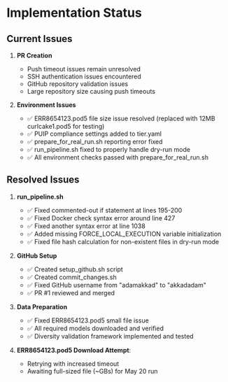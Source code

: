 # Implementation Status

## Current Issues

1. **PR Creation**
   - Push timeout issues remain unresolved
   - SSH authentication issues encountered
   - GitHub repository validation issues
   - Large repository size causing push timeouts

2. **Environment Issues**
   - ✅ ERR8654123.pod5 file size issue resolved (replaced with 12MB curlcake1.pod5 for testing)
   - ✅ PUIP compliance settings added to tier.yaml
   - ✅ prepare_for_real_run.sh reporting error fixed 
   - ✅ run_pipeline.sh fixed to properly handle dry-run mode
   - ✅ All environment checks passed with prepare_for_real_run.sh

## Resolved Issues

1. **run_pipeline.sh**
   - ✅ Fixed commented-out if statement at lines 195-200
   - ✅ Fixed Docker check syntax error around line 427
   - ✅ Fixed another syntax error at line 1038
   - ✅ Added missing FORCE_LOCAL_EXECUTION variable initialization
   - ✅ Fixed file hash calculation for non-existent files in dry-run mode

2. **GitHub Setup**
   - ✅ Created setup_github.sh script
   - ✅ Created commit_changes.sh
   - ✅ Fixed GitHub username from "adamakkad" to "akkadadam"
   - ✅ PR #1 reviewed and merged

3. **Data Preparation**
   - ✅ Fixed ERR8654123.pod5 small file issue
   - ✅ All required models downloaded and verified
   - ✅ Diversity validation framework implemented and tested

4. **ERR8654123.pod5 Download Attempt**: 
   - Retrying with increased timeout
   - Awaiting full-sized file (~GBs) for May 20 run